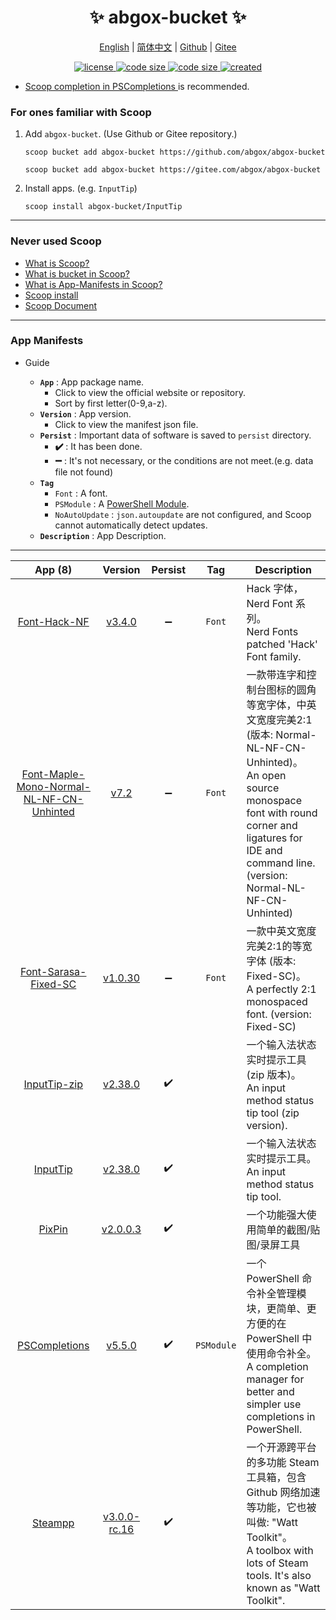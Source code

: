 <p align="center">
    <h1 align="center">✨ abgox-bucket ✨</h1>
</p>

<p align="center">
    <a href="readme.md">English</a> |
    <a href="readme-cn.md">简体中文</a> |
    <a href="https://github.com/abgox/abgox-bucket">Github</a> |
    <a href="https://gitee.com/abgox/abgox-bucket">Gitee</a>
</p>

<p align="center">
    <a href="https://github.com/abgox/abgox-bucket/blob/main/license">
        <img src="https://img.shields.io/github/license/abgox/abgox-bucket" alt="license" />
    </a>
    <a href="https://img.shields.io/github/languages/code-size/abgox/abgox-bucket.svg">
        <img src="https://img.shields.io/github/languages/code-size/abgox/abgox-bucket.svg" alt="code size" />
    </a>
    <a href="https://img.shields.io/github/repo-size/abgox/abgox-bucket.svg">
        <img src="https://img.shields.io/github/repo-size/abgox/abgox-bucket.svg" alt="code size" />
    </a>
    <a href="https://github.com/abgox/abgox-bucket">
        <img src="https://img.shields.io/github/created-at/abgox/abgox-bucket" alt="created" />
    </a>
</p>

-   [Scoop completion in PSCompletions ](https://github.com/abgox/PSCompletions "PSCompletions")is recommended.

### For ones familiar with Scoop

1.  Add `abgox-bucket`. (Use Github or Gitee repository.)

    ```shell
    scoop bucket add abgox-bucket https://github.com/abgox/abgox-bucket
    ```

    ```shell
    scoop bucket add abgox-bucket https://gitee.com/abgox/abgox-bucket
    ```

2.  Install apps. (e.g. `InputTip`)

    ```shell
    scoop install abgox-bucket/InputTip
    ```

---

### Never used Scoop

-   [What is Scoop?](https://github.com/ScoopInstaller/Scoop)
-   [What is bucket in Scoop?](https://github.com/ScoopInstaller/Scoop/wiki/Buckets)
-   [What is App-Manifests in Scoop?](https://github.com/ScoopInstaller/Scoop/wiki/App-Manifests)
-   [Scoop install](https://github.com/ScoopInstaller/Install)
-   [Scoop Document](https://github.com/ScoopInstaller/Scoop/wiki)

---

### App Manifests

-   Guide

    -   **`App`** : App package name.
        -   Click to view the official website or repository.
        -   Sort by first letter(0-9,a-z).
    -   **`Version`** : App version.
        -   Click to view the manifest json file.
    -   **`Persist`** : Important data of software is saved to `persist` directory.
        -   **✔️** : It has been done.
        -   **➖** : It's not necessary, or the conditions are not meet.(e.g. data file not found)
    -   **`Tag`**
        -   `Font` : A font.
        -   `PSModule` : A [PowerShell Module](https://learn.microsoft.com/powershell/module/microsoft.powershell.core/about/about_modules).
        -   `NoAutoUpdate` : `json.autoupdate` are not configured, and Scoop cannot automatically detect updates.
    -   **`Description`** : App Description.

---

<!-- prettier-ignore-start -->
|App (8)|Version|Persist|Tag|Description|
|:-:|:-:|:-:|:-:|-|
|[Font-Hack-NF](https://github.com/ryanoasis/nerd-fonts)|[v3.4.0](./bucket/Font-Hack-NF.json)|➖|`Font`|Hack 字体，Nerd Font 系列。<br />Nerd Fonts patched 'Hack' Font family.|
|[Font-Maple-Mono-Normal-NL-NF-CN-Unhinted](https://github.com/subframe7536/Maple-font)|[v7.2](./bucket/Font-Maple-Mono-Normal-NL-NF-CN-Unhinted.json)|➖|`Font`|一款带连字和控制台图标的圆角等宽字体，中英文宽度完美2:1 (版本: Normal-NL-NF-CN-Unhinted)。<br /> An open source monospace font with round corner and ligatures for IDE and command line. (version: Normal-NL-NF-CN-Unhinted)|
|[Font-Sarasa-Fixed-SC](https://github.com/be5invis/Sarasa-Gothic)|[v1.0.30](./bucket/Font-Sarasa-Fixed-SC.json)|➖|`Font`|一款中英文宽度完美2:1的等宽字体 (版本: Fixed-SC)。<br />A perfectly 2:1 monospaced font. (version: Fixed-SC)|
|[InputTip-zip](https://inputtip.abgox.com)|[v2.38.0](./bucket/InputTip-zip.json)|✔️||一个输入法状态实时提示工具(zip 版本)。<br />An input method status tip tool (zip version).|
|[InputTip](https://inputtip.abgox.com/)|[v2.38.0](./bucket/InputTip.json)|✔️||一个输入法状态实时提示工具。<br />An input method status tip tool.|
|[PixPin](https://pixpin.cn/)|[v2.0.0.3](./bucket/PixPin.json)|✔️||一个功能强大使用简单的截图/贴图/录屏工具|
|[PSCompletions](https://pscompletions.abgox.com/)|[v5.5.0](./bucket/PSCompletions.json)|✔️|`PSModule`|一个 PowerShell 命令补全管理模块，更简单、更方便的在 PowerShell 中使用命令补全。<br />A completion manager for better and simpler use completions in PowerShell.|
|[Steampp](https://steampp.net/)|[v3.0.0-rc.16](./bucket/Steampp.json)|✔️||一个开源跨平台的多功能 Steam 工具箱，包含 Github 网络加速等功能，它也被叫做: "Watt Toolkit"。<br />A toolbox with lots of Steam tools. It's also known as "Watt Toolkit".|
<!-- prettier-ignore-end -->
